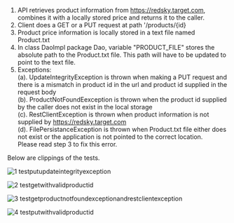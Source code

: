 1. API retrieves product information from https://redsky.target.com, combines it with a locally stored  price and returns it to the caller. <br/>
2. Client does a GET or a PUT request at path '/products/{id}       <br/>
3. Product price information is locally stored in a text file named Product.txt<br/>
4. In  class DaoImpl package Dao, variable "PRODUCT_FILE"  stores the absolute path to the Product.txt file. This path will have to be updated to point to the text file.<br/>
5. Exceptions:<br/>
(a). UpdateIntegrityException is thrown when making a PUT request and there is a mismatch in product id in the url and product id supplied in the request body<br/>
(b). ProductNotFoundEexception is thrown when the product id supplied by the caller does not exist in the local storage<br/>
(c). RestClientException is thrown when product information is not supplied by https://redsky.target.com<br/>
(d). FilePersistanceException is thrown when Product.txt file either does not exist or the application is not pointed to the correct location.<br/>
Please read step 3 to fix this error.<br/>


Below are clippings of the tests.<br/>


![1 testputupdateintegrityexception](https://user-images.githubusercontent.com/21151617/43179960-19437938-8f9b-11e8-9bfe-b7e4009465d9.jpg)


![2 testgetwithvalidproductid](https://user-images.githubusercontent.com/21151617/43179965-1d904c28-8f9b-11e8-9a2f-a9d4069d5696.jpg)


![3 testgetproductnotfoundexceptionandrestclientexception](https://user-images.githubusercontent.com/21151617/43179967-20c870be-8f9b-11e8-8eae-d3fb772687cc.jpg)




![4 testputwithvalidproductid](https://user-images.githubusercontent.com/21151617/43179971-23631900-8f9b-11e8-92c8-7b5d815cef39.jpg)




